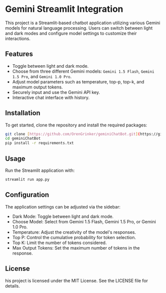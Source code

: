 # Gemini Streamlit Integration

This project is a Streamlit-based chatbot application utilizing various Gemini models for natural language processing. Users can switch between light and dark modes and configure model settings to customize their interactions.

## Features

- Toggle between light and dark mode.
- Choose from three different Gemini models: `Gemini 1.5 Flash`, `Gemini 1.5 Pro`, and `Gemini 1.0 Pro`.
- Adjust model parameters such as temperature, top-p, top-k, and maximum output tokens.
- Securely input and use the Gemini API key.
- Interactive chat interface with history.

## Installation

To get started, clone the repository and install the required packages:

```bash
git clone [https://github.com/OrenGrinker/geminiChatBot.git](https://github.com/zeinhasan/Gemini-Streamlit-Integration)
cd geminiChatBot
pip install -r requirements.txt
```

## Usage

Run the Streamlit application with:

```bash
streamlit run app.py
```

## Configuration

The application settings can be adjusted via the sidebar:

- Dark Mode: Toggle between light and dark mode.
- Choose Model: Select from Gemini 1.5 Flash, Gemini 1.5 Pro, or Gemini 1.0 Pro.
- Temperature: Adjust the creativity of the model's responses.
- Top P: Control the cumulative probability for token selection.
- Top K: Limit the number of tokens considered.
- Max Output Tokens: Set the maximum number of tokens in the response.

## License

his project is licensed under the MIT License. See the LICENSE file for details.

